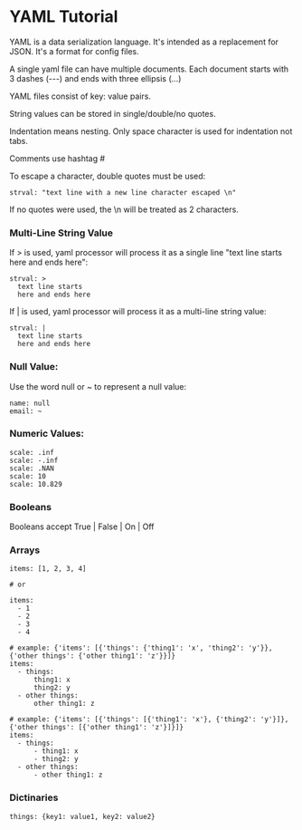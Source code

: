 # YAML Tutorial
YAML is a data serialization language. It's intended as a replacement for JSON. It's a format for config files.

A single yaml file can have multiple documents. Each document starts with 3 dashes (---) and ends with three ellipsis (...)

YAML files consist of key: value pairs.

String values can be stored in single/double/no quotes.

Indentation means nesting. Only space character is used for indentation not tabs.

Comments use hashtag #

To escape a character, double quotes must be used:
```
strval: "text line with a new line character escaped \n"
```

If no quotes were used, the \n will be treated as 2 characters.

### Multi-Line String Value
If > is used, yaml processor will process it as a single line "text line starts here and ends here":
```
strval: >
  text line starts
  here and ends here
```

If | is used, yaml processor will process it as a multi-line string value:
```
strval: |
  text line starts
  here and ends here
```

### Null Value:
Use the word null or ~ to represent a null value:
```
name: null
email: ~
```

### Numeric Values:
```
scale: .inf
scale: -.inf
scale: .NAN
scale: 10
scale: 10.829
```

### Booleans
Booleans accept True | False | On | Off

### Arrays
```
items: [1, 2, 3, 4]

# or

items:
  - 1
  - 2
  - 3
  - 4

# example: {'items': [{'things': {'thing1': 'x', 'thing2': 'y'}}, {'other things': {'other thing1': 'z'}}]}
items:
  - things:
      thing1: x
      thing2: y
  - other things:
      other thing1: z

# example: {'items': [{'things': [{'thing1': 'x'}, {'thing2': 'y'}]}, {'other things': [{'other thing1': 'z'}]}]}
items:
  - things:
      - thing1: x
      - thing2: y
  - other things:
      - other thing1: z
```

### Dictinaries
```
things: {key1: value1, key2: value2}
```

